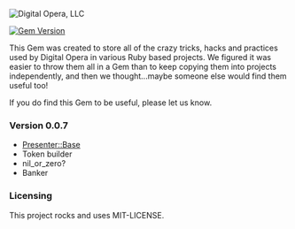 ![Digital Opera, LLC](http://digitalopera.com/wp-content/uploads/2013/10/large-logo.png)

[![Gem Version](https://badge.fury.io/rb/digital_opera.png)](http://badge.fury.io/rb/digital_opera)

This Gem was created to store all of the crazy tricks, hacks and practices used by Digital Opera in various Ruby 
based projects.  We figured it was easier to throw them all in a Gem than to keep copying them into projects 
independently, and then we thought...maybe someone else would find them useful too!

If you do find this Gem to be useful, please let us know.

### Version 0.0.7

- [Presenter::Base](git@github.com:noiseunion/do-toolbox.wiki.git)
- Token builder
- nil_or_zero?
- Banker

### Licensing

This project rocks and uses MIT-LICENSE.
